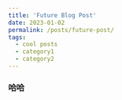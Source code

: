 ```yaml
---
title: 'Future Blog Post'
date: 2023-01-02
permalink: /posts/future-post/
tags:
  - cool posts
  - category1
  - category2
---
```



### 哈哈
